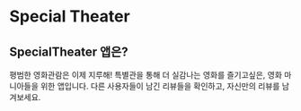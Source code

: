 # Special Theater
## SpecialTheater 앱은?
평범한 영화관람은 이제 지루해! 
특별관을 통해 더 실감나는 영화를 즐기고싶은, 영화 마니아들을 위한 앱입니다. 
다른 사용자들이 남긴 리뷰들을 확인하고, 자신만의 리뷰를 남겨보세요.
